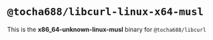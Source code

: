 # `@tocha688/libcurl-linux-x64-musl`

This is the **x86_64-unknown-linux-musl** binary for `@tocha688/libcurl`
